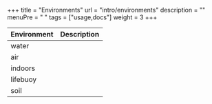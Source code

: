 +++
title = "Environments"
url = "intro/environments"
description = ""
menuPre = "<i class='fas fa-map'></i> "
tags = ["usage,docs"]
weight = 3
+++

| Environment | Description |
|----------------|-------------|
| water | |
| air | |
| indoors | |
| lifebuoy | |
| soil | |

